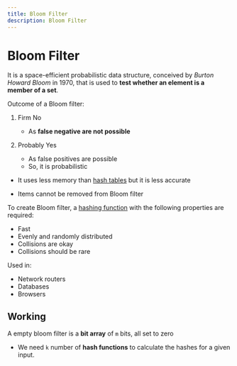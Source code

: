 ```yaml
---
title: Bloom Filter
description: Bloom Filter
---
```


# Bloom Filter

It is a space-efficient probabilistic data structure, conceived by _Burton Howard Bloom_ in 1970, that is used to **test whether an element is a member of a set**.

Outcome of a Bloom filter:

1. Firm No

   - As **false negative are not possible**

2. Probably Yes

   - As false positives are possible
   - So, it is probabilistic

- It uses less memory than [hash tables](./Hash_Table.md) but it is less accurate

- Items cannot be removed from Bloom filter

To create Bloom filter, a [hashing function](../Algorithms/Hash_Function.md) with the following properties are required:

- Fast
- Evenly and randomly distributed
- Collisions are okay
- Collisions should be rare

Used in:

- Network routers
- Databases
- Browsers

## Working

A empty bloom filter is a **bit array** of `m` bits, all set to zero

- We need `k` number of **hash functions** to calculate the hashes for a given input.
